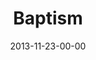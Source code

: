 ---
layout: message
category: message
series: "Kingdom Come"
title: "Baptism"
date: 2013-11-23-00-00
message_id: 832
audio: "http://s3.amazonaws.com/crossroads-media/media/legacy/mp3/kingdomcome_07.mp3"
audio-duration: "31:21"
description: "Baptism"
video: "https://s3.amazonaws.com/crossroadsvideomessages/kingdomcome_07.mp4"
video-duration: "31:21"
video-image: "http://s3.amazonaws.com/crossroads-media/images/legacy/content/kingdomcome_07_still.jpg"
program: "http://s3.amazonaws.com/crossroads-media/media/legacy/documents/11_23-24_13Program_LO.pdf"
flag: "N"
---